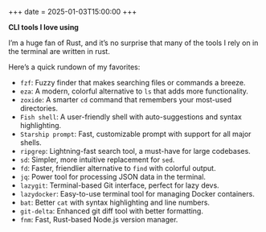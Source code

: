 +++
date = 2025-01-03T15:00:00
+++

**CLI tools I love using**

I’m a huge fan of Rust, and it’s no surprise that many of the tools I rely on in the terminal are written in rust.

Here’s a quick rundown of my favorites:

- `fzf`: Fuzzy finder that makes searching files or commands a breeze.
- `eza`: A modern, colorful alternative to `ls` that adds more functionality.
- `zoxide`: A smarter `cd` command that remembers your most-used directories.
- `Fish shell`: A user-friendly shell with auto-suggestions and syntax highlighting.
- `Starship prompt`: Fast, customizable prompt with support for all major shells.
- `ripgrep`: Lightning-fast search tool, a must-have for large codebases.
- `sd`: Simpler, more intuitive replacement for `sed`.
- `fd`: Faster, friendlier alternative to `find` with colorful output.
- `jq`: Power tool for processing JSON data in the terminal.
- `lazygit`: Terminal-based Git interface, perfect for lazy devs.
- `lazydocker`: Easy-to-use terminal tool for managing Docker containers.
- `bat`: Better `cat` with syntax highlighting and line numbers.
- `git-delta`: Enhanced git diff tool with better formatting.
- `fnm`: Fast, Rust-based Node.js version manager.
